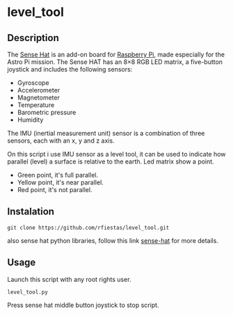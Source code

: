 level_tool
=============

Description
-------
The [Sense Hat](https://www.raspberrypi.org/documentation/hardware/sense-hat/) is an add-on board for [Raspberry Pi](https://www.raspberrypi.org/), made especially for the Astro Pi mission.
The Sense HAT has an 8×8 RGB LED matrix, a five-button joystick and includes the following sensors:
- Gyroscope
- Accelerometer
- Magnetometer
- Temperature
- Barometric pressure
- Humidity

The IMU (inertial measurement unit) sensor is a combination of three sensors, each with an x, y and z axis.

On this script i use IMU sensor as a level tool, it can be used to indicate how parallel (level) a surface is relative to the earth.
Led matrix show a point.
- Green point, it's full parallel.
- Yellow point, it's near parallel.
- Red point, it's not parallel.

Instalation
-------
```
git clone https://github.com/rfiestas/level_tool.git
```
also sense hat python libraries, follow this link [sense-hat](https://www.raspberrypi.org/documentation/hardware/sense-hat/) for more details.

Usage
-------
Launch this script with any root rights user.
```
level_tool.py
```
Press sense hat middle button joystick to stop script.
